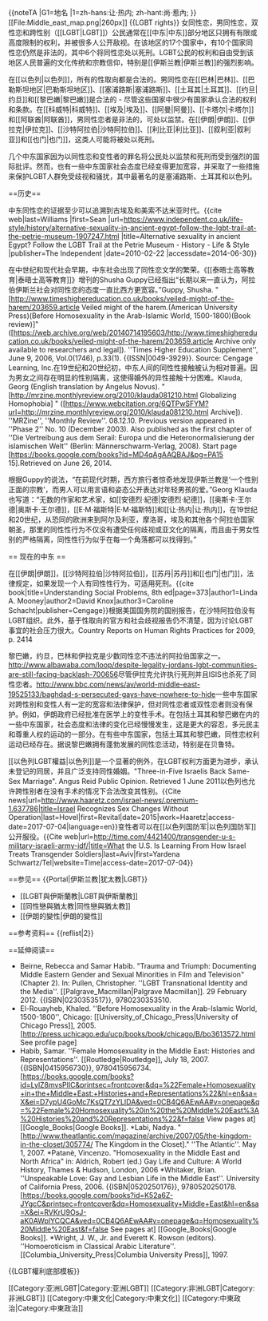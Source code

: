 {{noteTA
|G1=地名
|1=zh-hans:让·热内; zh-hant:尚·惹內;
}}
[[File:Middle_east_map.png|260px]]
{{LGBT rights}}
女同性恋，男同性恋，双性恋和跨性别（[[LGBT|LGBT]]）公民通常在[[中东|中东]]部分地区只拥有有限或高度限制的权利，并被很多人公开敌视。在该地区的17个国家中，有10个国家同性恋仍然是非法的，其中6个将同性恋处以死刑。LGBT公民的权利和自由受到该地区人民普遍的文化传统和宗教信仰，特别是[[伊斯兰教|伊斯兰教]]的强烈影响。

在[[以色列|以色列]]，所有的性取向都是合法的。男同性恋在[[巴林|巴林]]、[[巴勒斯坦地区|巴勒斯坦地区]]、[[塞浦路斯|塞浦路斯]]、[[土耳其|土耳其]]、[[约旦|约旦]]和[[黎巴嫩|黎巴嫩]]是合法的 - 尽管这些国家中很少有国家承认合法的权利和条款。在[[科威特|科威特]]、[[埃及|埃及]]、[[阿曼|阿曼]]、[[卡塔尔|卡塔尔]]和[[阿联酋|阿联酋]]，男同性恋者是非法的，可处以监禁。在[[伊朗|伊朗]]、[[伊拉克|伊拉克]]、[[沙特阿拉伯|沙特阿拉伯]]、[[利比亚|利比亚]]、[[叙利亚|叙利亚]]和[[也门|也门]]，这类人可能将被处以死刑。

几个中东国家因为以同性恋和变性者的罪名将公民处以监禁和死刑而受到强烈的国际批评。然而，也有一些中东国家社会态度已经变得更加宽容，并采取了一些措施来保护LGBT人群免受歧视和骚扰，其中最著名的是塞浦路斯、土耳其和以色列。

==历史==

中东同性恋的证据至少可以追溯到古埃及和美索不达米亚时代。<ref>{{cite web|last=Williams |first=Sean |url=https://www.independent.co.uk/life-style/history/alternative-sexuality-in-ancient-egypt-follow-the-lgbt-trail-at-the-petrie-museum-1907247.html |title=Alternative sexuality in ancient Egypt? Follow the LGBT Trail at the Petrie Museum - History - Life & Style |publisher=The Independent |date=2010-02-22 |accessdate=2014-06-30}}</ref>

在中世纪和现代社会早期，中东社会出现了同性恋文学的繁荣。《[[泰晤士高等教育|泰晤士高等教育]]》增刊的Shusha Guppy已经指出“长期以来一直认为，阿拉伯伊斯兰社会对同性恋的态度一直比西方更宽容。”<ref name=Guppy>Guppy, Shusha. "[http://www.timeshighereducation.co.uk/books/veiled-might-of-the-harem/203659.article Veiled might of the harem.(American University Press)(Before Homosexuality in the Arab-Islamic World, 1500-1800)(Book review)]" ([https://web.archive.org/web/20140714195603/http://www.timeshighereducation.co.uk/books/veiled-might-of-the-harem/203659.article Archive only available to researchers and legal]). ''Times Higher Education Supplement'', June 9, 2006, Vol.0(1746), p.33(1). {{ISSN|0049-3929}}. Source: Cengage Learning, Inc.</ref>在19世纪和20世纪初，中东人间的同性性接触被认为相对普遍。因为男女之间存在明显的性别隔离，这使得婚外的异性接触十分困难。<ref name=KlaudaGlob>Klauda, Georg (English translation by Angelus Novus). "[http://mrzine.monthlyreview.org/2010/klauda081210.html Globalizing Homophobia] " ([https://www.webcitation.org/6QTPwSFYM?url=http://mrzine.monthlyreview.org/2010/klauda081210.html Archive]). ''MRZine'', ''Monthly Review''. 08.12.10. Previous version appeared in ''Phase 2'' No. 10 (December 2003). Also published as the first chapter of ''Die Vertreibung aus dem Serail: Europa und die Heteronormalisierung der islamischen Welt'' (Berlin: Männerschwarm-Verlag, 2008). Start page [https://books.google.com/books?id=MD4qAgAAQBAJ&pg=PA15 15].<!--Start text: "Nach dem 11. September 2001 war eine"-->Retrieved on June 26, 2014.</ref>

根据Guppy的说法，“在前现代时期，西方旅行者惊奇地发现伊斯兰教是‘一个性别正面的宗教’，而男人可以用言语和姿态公开表达对年轻男孩的爱。”<ref name=Guppy/>Georg Klauda也写道：“无数的作家和艺术家，如[[安德烈·紀德|安德烈·紀德]]，[[奥斯卡·王尔德|奥斯卡·王尔德]]，[[E·M·福斯特|E·M·福斯特]]和[[让·热内|让·热内]]，在19世纪和20世纪，从恐同的欧洲来到阿尔及利亚，摩洛哥，埃及和其他各个阿拉伯国家朝圣，那里的同性性行为不仅没有遭受任何歧视或亚文化的隔离，而且由于男女性别的严格隔离，同性性行为似乎在每一个角落都可以找得到。”<ref name=KlaudaGlob/>

== 现在的中东 ==

在[[伊朗|伊朗]]，[[沙特阿拉伯|沙特阿拉伯]]，[[苏丹|苏丹]]和[[也门|也门]]，法律规定，如果发现一个人有同性性行为，可适用死刑。<ref>{{cite book|title=Understanding Social Problems, 8th ed|page=373|author1=Linda A. Mooney|author2=David Knox|author3=Caroline Schacht|publisher=Cengage}}</ref>根据美国国务院的国别报告，在沙特阿拉伯没有LGBT组织。此外，基于性取向的官方和社会歧视报告仍不清楚，因为讨论LGBT事宜的社会压力很大。<ref>Country Reports on Human Rights Practices for 2009, p. 2414</ref>

黎巴嫩，约旦，巴林和伊拉克是少数同性恋不违法的阿拉伯国家之一。<ref>http://www.albawaba.com/loop/despite-legality-jordans-lgbt-communities-are-still-facing-backlash-700656</ref>尽管伊拉克允许执行死刑并且ISIS也杀死了同性恋者。<ref>http://www.bbc.com/news/av/world-middle-east-19525133/baghdad-s-persecuted-gays-have-nowhere-to-hide</ref>一些中东国家对跨性别和变性人有一定的宽容和法律保护，但对同性恋者或双性恋者则没有保护。例如，伊朗政府已经批准在医学上的变性手术。在包括土耳其和黎巴嫩在内的一些中东国家，社会态度和法律的变化已经慢慢发生，这是更大的容忍，多元民主和尊重人权的运动的一部分。在有些中东国家，包括土耳其和黎巴嫩，同性恋权利运动已经存在。据说黎巴嫩拥有蓬勃发展的同性恋活动，特别是在贝鲁特。

[[以色列LGBT權益|以色列]]是一个显著的例外，在LGBT权利方面更为进步，承认未登记的同居，并且广泛支持同性婚姻。<ref>"Three-in-Five Israelis Back Same-Sex Marriage". Angus Reid Public Opinion. Retrieved 1 June 2011</ref>以色列也允许跨性别者在没有手术的情况下合法改变其性别。<ref>{{Cite news|url=http://www.haaretz.com/israel-news/.premium-1.637786|title=Israel Recognizes Sex Changes Without Operation|last=Hovel|first=Revital|date=2015|work=Haaretz|access-date=2017-07-04|language=en}}</ref>变性者可以在[[以色列国防军|以色列国防军]]公开服役。<ref>{{Cite web|url=http://time.com/4421400/transgender-u-s-military-israeli-army-idf/|title=What the U.S. Is Learning From How Israel Treats Transgender Soldiers|last=Aviv|first=Yardena Schwartz/Tel|website=Time|access-date=2017-07-04}}</ref> 

==参见==
{{Portal|伊斯兰教|犹太教|LGBT}}
* [[LGBT與伊斯蘭教|LGBT與伊斯蘭教]]
* [[同性戀與猶太教|同性戀與猶太教]]
* [[伊朗的變性|伊朗的變性]]

==参考资料==
{{reflist|2}}

==延伸阅读==
* Beirne, Rebecca and Samar Habib. "Trauma and Triumph: Documenting Middle Eastern Gender and Sexual Minorities in Film and Television" (Chapter 2). In: Pullen, Christopher. ''LGBT Transnational Identity and the Media''. [[Palgrave_Macmillan|Palgrave Macmillan]]. 29 February 2012. {{ISBN|0230353517}}, 9780230353510.
* El-Rouayheb, Khaled. ''Before Homosexuality in the Arab-Islamic World, 1500-1800'', Chicago: [[University_of_Chicago_Press|University of Chicago Press]], 2005. [http://press.uchicago.edu/ucp/books/book/chicago/B/bo3613572.html See profile page]<!--Previous page: http://www.press.uchicago.edu/cgi-bin/hfs.cgi/00/158218.ctl-->
* Habib, Samar. ''Female Homosexuality in the Middle East: Histories and Representations''. [[Routledge|Routledge]], July 18, 2007. {{ISBN|0415956730}}, 9780415956734. [https://books.google.com/books?id=LylZ8mvsPlIC&printsec=frontcover&dq=%22Female+Homosexuality+in+the+Middle+East:+Histories+and+Representations%22&hl=en&sa=X&ei=D7ypU4GoMc7KsQT7zYLIDA&ved=0CB4Q6AEwAA#v=onepage&q=%22Female%20Homosexuality%20in%20the%20Middle%20East%3A%20Histories%20and%20Representations%22&f=false View pages at] [[Google_Books|Google Books]]. 
*Labi, Nadya. "[http://www.theatlantic.com/magazine/archive/2007/05/the-kingdom-in-the-closet/305774/ The Kingdom in the Closet]." ''The Atlantic''. May 1, 2007.<!--Old URL: http://www.theatlantic.com/doc/200705/gay-saudi-arabia/-->
*Patanè, Vincenzo. "Homosexuality in the Middle East and North Africa" in: Aldrich, Robert (ed.) Gay Life and Culture: A World History, Thames & Hudson, London, 2006
*Whitaker, Brian. ''Unspeakable Love: Gay and Lesbian Life in the Middle East''. University of California Press, 2006. {{ISBN|0520250176}}, 9780520250178.  [https://books.google.com/books?id=K52a6Z-JYgcC&printsec=frontcover&dq=Homosexuality+Middle+East&hl=en&sa=X&ei=RVKrU9OsJ-aK0AWplYCQCA&ved=0CB4Q6AEwAA#v=onepage&q=Homosexuality%20Middle%20East&f=false See pages at] [[Google_Books|Google Books]].
*Wright, J. W., Jr. and Everett K. Rowson (editors). ''Homoeroticism in Classical Arabic Literature''. [[Columbia_University_Press|Columbia University Press]], 1997.

{{LGBT權利底部模板}}

[[Category:亚洲LGBT|Category:亚洲LGBT]]
[[Category:非洲LGBT|Category:非洲LGBT]]
[[Category:中東文化|Category:中東文化]]
[[Category:中東政治|Category:中東政治]]